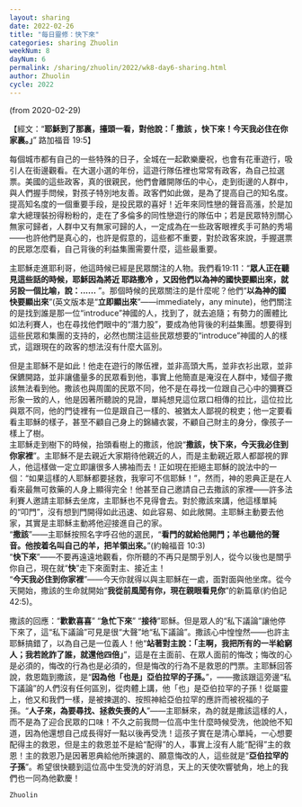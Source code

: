 ```yaml
---
layout: sharing
date: 2022-02-26
title: "每日靈修：快下來"
categories: sharing Zhuolin
weekNum: 8
dayNum: 6
permalink: /sharing/zhuolin/2022/wk8-day6-sharing.html
author: Zhuolin
cycle: 2022
---
```

(from 2020-02-29)

【經文：“**耶穌到了那裏，擡頭一看，對他說：「 撒該 ，快下來！今天我必住在你家裏。」**” 路加福音 19:5】  

每個城市都有自己的一些特殊的日子，全城在一起歡樂慶祝，也會有花車遊行，吸引人在街邊觀看。在大選小選的年份，這遊行隊伍裡也常常有政客，為自己拉選票。美國的這些政客，真的很親民，他們會離開隊伍的中心，走到街邊的人群中，與人們握手問候，對孩子特別地友善。政客們如此做，是為了提高自己的知名度。提高知名度的一個重要手段，是投民眾的喜好！近年來同性戀的聲音高漲，於是加拿大總理裝扮得粉粉的，走在了多倫多的同性戀遊行的隊伍中；若是民眾特別關心無家可歸者，人群中又有無家可歸的人，一定成為在一些政客眼裡炙手可熱的秀場——也許他們是真心的，也許是假意的，這些都不重要，對於政客來說，手握選票的民眾怎麼看，自己背後的利益集團需要什麼，這些最重要。  

主耶穌走進耶利哥，他這時候已經是民眾關注的人物。我們看19:11：“**眾人正在聽見這些話的時候，耶穌因為將近 耶路撒冷 ，又因他們以為神的國快要顯出來，就另設一個比喻，說：......** ”。那個時候的民眾關注的是什麼呢？他們“**以為神的國快要顯出來**”(英文版本是“**立即顯出來**”——immediately，any minute)，他們關注的是找到誰是那一位“introduce”神國的人，找到了，就去追隨；有勢力的團體比如法利賽人，也在尋找他們眼中的“潛力股”，要成為他背後的利益集團。想要得到這些民眾和集團的支持的，必然也關注這些民眾想要的“introduce”神國的人的樣式，這跟現在的政客的想法沒有什麼大區別。  

但是主耶穌不是如此！他走在遊行的隊伍裡，並非高頭大馬，並非衣衫出眾，並非保鑣開路，並非讓儘量多的民眾看到他，事實上他簡直是淹沒在人群中，矮個子撒該無法看到他。撒該也與周圍的民眾不同，他不是在尋找一位跟自己心中的彌賽亞形象一致的人，他是因著所聽說的見證，單純想見這位眾口相傳的拉比，這位拉比與眾不同，他的門徒裡有一位是跟自己一樣的、被猶太人鄙視的稅吏；他一定要看看主耶穌的樣子，甚至不顧自己身上的錦繡衣裳，不顧自己財主的身分，像孩子一樣上了樹。  
主耶穌走到樹下的時候，抬頭看樹上的撒該，他說“**撒該，快下來，今天我必住到你家裡**”。主耶穌不是去親近大家期待他親近的人，而是主動親近眾人都鄙視的罪人，他這樣做一定立即讓很多人拂袖而去！正如現在拒絕主耶穌的說法中的一個：“如果這樣的人耶穌都要拯救，我寧可不信耶穌！”，然而，神的恩典正是在人看來最無可救藥的人身上顯得完全！他甚至自己邀請自己去撒該的家裡——許多法利賽人邀請主耶穌去坐席，主耶穌也不見得會去。對於撒該來講，他這樣單純的“叩門”，沒有想到門開得如此迅速、如此容易、如此敞開。主耶穌主動要去他家，其實是主耶穌主動將他迎接進自己的家。  
“**撒該**”——主耶穌按照名字呼召他的選民，“**看門的就給他開門；羊也聽他的聲音。他按着名叫自己的羊，把羊領出來。**”(約翰福音 10:3)  
“**快下來**”——不要再遠遠地觀看，你所聽的不再只是關乎別人，從今以後也是關乎你自己，現在就“**快**”走下來面對主、接近主！  
“**今天我必住到你家裡**”——今天你就得以與主耶穌在一處，面對面與他坐席。從今天開始，撒該的生命就開始“**我從前風聞有你，現在親眼看見你**”的新篇章(約伯記42:5)。  

撒該的回應：“**歡歡喜喜**” “**急忙下來**” “**接待**”耶穌。但是眾人的“私下議論”讓他停下來了，這“私下議論”可見是很“大聲”地“私下議論”。撒該心中惶惶然——也許主耶穌搞錯了，以為自己是一位義人！他“**站著對主說：「主啊，我把所有的一半給窮人；我若訛詐了誰，就還他四倍」**”，這是在主面前、在眾人面前的悔改；悔改的心是必須的，悔改的行為也是必須的，但是悔改的行為不是救恩的門票。主耶穌回答說，救恩臨到撒該，是“**因為他「也是」亞伯拉罕的子孫。**”，——撒該跟這旁邊“私下議論”的人們沒有任何區別，從肉體上講，他「也」是亞伯拉罕的子孫！從屬靈上，他又和我們一樣，是被揀選的、按照神給亞伯拉罕的應許而被祝福的子孫。“**人子來，為要尋找、拯救失喪的人**”——主耶穌來，為的就是撒該這樣的人，而不是為了迎合民眾的口味！不久之前我問一位高中生什麼時候受洗，他說他不知道，因為他還想自己成長得好一點以後再受洗！這孩子實在是清心單純，一心想要配得主的救恩，但是主的救恩並不是給“配得”的人，事實上沒有人能“配得”主的救恩！主的救恩乃是因著恩典給他所揀選的、願意悔改的人，這些就是“**亞伯拉罕的子孫**”。希望很快聽到這位高中生受洗的好消息，天上的天使吹響號角，地上的我們也一同為他歡慶！  

`Zhuolin`  

